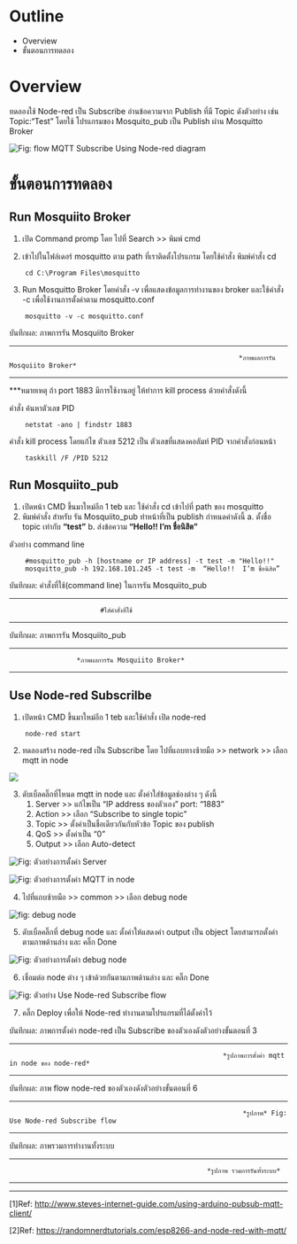 # **Outline**
- Overview
- ขั้นตอนการทดลอง


# **Overview**

  ทดลองใช้ Node-red เป็น Subscribe อ่านข้อความจาก Publish ที่มี Topic ดังตัวอย่าง เช่น 
Topic:“Test” โดยใช้ โปรแกรมของ Mosquito_pub เป็น Publish ผ่าน Mosquitto Broker


![Fig: flow MQTT Subscribe Using Node-red diagram](https://paper-attachments.dropboxusercontent.com/s_DA7F9304F7FD16C94028EC84CCC3FE7AF8CB3BE2BB9AC49BF08A86122CCAFA23_1675590605877_file.png)


# **ขั้นตอนการทดลอง**

## **Run Mosquiito Broker**

1. เปิด Command promp โดย ไปที่ Search >> พิมพ์ cmd

2. เข้าไปในโฟล์เดอร์ mosquitto ตาม path ที่เราติดตั้งโปรแกรม โดยใช้คำสั่ง พิมพ์คำสั่ง cd 
 
 
```
    cd C:\Program Files\mosquitto
```

3. Run Mosquitto Broker โดยคำสั่ง -v เพื่อแสดงข้อมูลการทำงานของ broker และใช้คำสั่ง -c เพื่อใช้งานการตั้งค่าตาม mosquitto.conf 
    
```
    mosquitto -v -c mosquitto.conf
```

บันทึกผล: ภาพการรัน Mosquiito Broker

----------




                                                              *ภาพผลการรัน Mosquiito Broker*





----------

***หมายเหตุ ถ้า port 1883 มีการใช้งานอยู่ ให้ทำการ kill process ด้วยคำสั่งดังนี้

คำสั่ง ค้นหาตัวเลข PID 

```
    netstat -ano | findstr 1883
```

คำสั่ง kill process โดยแก้ไข ตัวเลข 5212 เป็น ตัวเลขที่แสดงคอลัมท์ PID จากคำสั่งก่อนหน้า

```
    taskkill /F /PID 5212
```


## **Run Mosquiito_pub**
1. เปิดหน้า CMD ขึ้นมาใหม่อีก 1 teb และ ใช้คำสั่ง cd เข้าไปที่ path ของ mosquitto 
2. พิมพ์คำสั่ง สำหรับ รัน Mosquiito_pub ทำหน้าที่เป็น publish กำหนดค่าดังนี้ 
    a. ตั้งชื่อ topic เท่ากับ **“test”**
    b. ส่งข้อความ **“Hello!!  I’m ชื่อนิสิต”**

ตัวอย่าง command line

```
    #mosquitto_pub -h [hostname or IP address] -t test -m "Hello!!"
    mosquitto_pub -h 192.168.101.245 -t test -m  “Hello!!  I’m ชื่อนิสิต”
```

บันทึกผล: คำสั่งที่ใช้(command line) ในการรัน Mosquiito_pub

----------

                           #ใส่คำสั่งที่ใช้
    
----------

  

บันทึกผล: ภาพการรัน Mosquiito_pub

----------

                     *ภาพผลการรัน Mosquiito Broker*


----------



## **Use Node-red Subscrilbe**

1. เปิดหน้า CMD ขึ้นมาใหม่อีก 1 teb และใช้คำสั่ง เปิด node-red 

```
    node-red start 
```

2. ทดลองสร้าง node-red เป็น Subscribe โดย ไปที่แถบทางซ้ายมือ >> network >> เลือก mqtt in node


![](https://paper-attachments.dropboxusercontent.com/s_7788A459FC6A88558CA5CA14FB949EF0AF66791C1E6DA46173C45740A9B53F44_1674121375258_Screenshot+2023-01-19+164133.png)



3. ดับเบิ้ลคลิ๊กที่โหนด mqtt in node และ ตั้งค่าใส่ข้อมูลช่องต่าง ๆ ดังนี้
    1. Server >> แก้ไขเป็น “IP address ของตัวเอง” port: “1883”
    2. Action >> เลือก “Subscribe to single topic”
    3. Topic >> ตั้งค่าเป็นชื่อเดียวกันกับหัวข้อ Topic ของ publish
    4. QoS >> ตั้งค่าเป็น “0” 
    5. Output >> เลือก Auto-detect


![Fig: ตัวอย่างการตั้งค่า Server](https://paper-attachments.dropboxusercontent.com/s_DA7F9304F7FD16C94028EC84CCC3FE7AF8CB3BE2BB9AC49BF08A86122CCAFA23_1675391744627_image.png)

![Fig: ตัวอย่างการตั้งค่า MQTT in node](https://paper-attachments.dropboxusercontent.com/s_DA7F9304F7FD16C94028EC84CCC3FE7AF8CB3BE2BB9AC49BF08A86122CCAFA23_1675392598210_image.png)



4. ไปที่แถบซ้ายมือ >> common >> เลือก debug node


![fig:  debug node](https://paper-attachments.dropboxusercontent.com/s_7788A459FC6A88558CA5CA14FB949EF0AF66791C1E6DA46173C45740A9B53F44_1674122277007_Screenshot+2023-01-19+165723.png)



5. ดับเบิ้ลคลิ๊กที่ debug node และ ตั้งค่าให้แสดงค่า output เป็น object โดยสามารถตั้งค่าตามภาพด้านล่าง และ คลิ๊ก Done


![Fig: ตัวอย่างการตั้งค่า debug node](https://paper-attachments.dropboxusercontent.com/s_DA7F9304F7FD16C94028EC84CCC3FE7AF8CB3BE2BB9AC49BF08A86122CCAFA23_1675409973531_image.png)



6. เชื่อมต่อ node ต่าง ๆ เข้าด้วยกันตามภาพด้านล่าง และ คลิ๊ก Done


![Fig: ตัวอย่าง Use Node-red Subscribe flow](https://paper-attachments.dropboxusercontent.com/s_DA7F9304F7FD16C94028EC84CCC3FE7AF8CB3BE2BB9AC49BF08A86122CCAFA23_1675409908674_image.png)





7. คลิ๊ก Deploy เพื่อให้ Node-red ทำงานตามโปรแกรมที่ได้ตั้งค่าไว้


บันทึกผล: ภาพการตั้งค่า node-red เป็น Subscribe ของตัวเองดังตัวอย่างขั้นตอนที่ 3 


----------

                                                          *รูปภาพการตั้งค่า mqtt in node ของ node-red* 


----------


บันทึกผล: ภาพ flow node-red  ของตัวเองดังตัวอย่างขั้นตอนที่ 6


----------

                                                               *รูปภาพ* Fig: Use Node-red Subscribe flow



----------

บันทึกผล: ภาพรวมการทำงานทั้งระบบ

----------



                                                      *รูปภาพ รวมการรันทั้งระบบ*


----------
----------

[1]Ref: http://www.steves-internet-guide.com/using-arduino-pubsub-mqtt-client/

[2]Ref: https://randomnerdtutorials.com/esp8266-and-node-red-with-mqtt/


